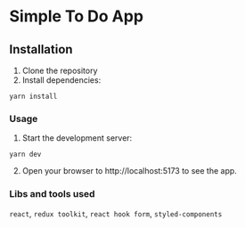 # Simple To Do App

## Installation
1. Clone the repository
2. Install dependencies:
```
yarn install
```

### Usage
1. Start the development server:
```
yarn dev
```

2. Open your browser to http://localhost:5173 to see the app.

### Libs and tools used
`react`, `redux toolkit`, `react hook form`, `styled-components`

